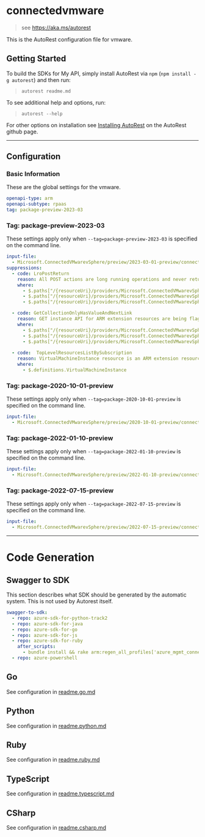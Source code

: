 # connectedvmware

> see https://aka.ms/autorest

This is the AutoRest configuration file for vmware.

## Getting Started

To build the SDKs for My API, simply install AutoRest via `npm` (`npm install -g autorest`) and then run:

> `autorest readme.md`

To see additional help and options, run:

> `autorest --help`

For other options on installation see [Installing AutoRest](https://aka.ms/autorest/install) on the AutoRest github page.

---

## Configuration

### Basic Information

These are the global settings for the vmware.

``` yaml
openapi-type: arm
openapi-subtype: rpaas
tag: package-preview-2023-03
```


### Tag: package-preview-2023-03

These settings apply only when `--tag=package-preview-2023-03` is specified on the command line.

```yaml $(tag) == 'package-preview-2023-03'
input-file:
  - Microsoft.ConnectedVMwarevSphere/preview/2023-03-01-preview/connectedvmware.json
suppressions:    
  - code: LroPostReturn
    reason: All POST actions are long running operations and never return 200 in the response.
    where:
      - $.paths["/{resourceUri}/providers/Microsoft.ConnectedVMwarevSphere/virtualMachineInstances/default/stop"].post
      - $.paths["/{resourceUri}/providers/Microsoft.ConnectedVMwarevSphere/virtualMachineInstances/default/start"].post
      - $.paths["/{resourceUri}/providers/Microsoft.ConnectedVMwarevSphere/virtualMachineInstances/default/restart"].post

  - code: GetCollectionOnlyHasValueAndNextLink
    reason: GET instance API for ARM extension resources are being flagged as Get Collection APIs.
    where:
      - $.paths["/{resourceUri}/providers/Microsoft.ConnectedVMwarevSphere/virtualMachineInstances/default"].get.responses["200].schema.properties
      - $.paths["/{resourceUri}/providers/Microsoft.ConnectedVMwarevSphere/virtualMachineInstances/default/hybridIdentityMetadata/default"].get.responses["200].schema.properties
      - $.paths["/{resourceUri}/providers/Microsoft.ConnectedVMwarevSphere/virtualMachineInstances/default/guestAgents/default"].get.responses["200].schema.properties
    
  - code:  TopLevelResourcesListBySubscription
    reason: VirtualMachineInstance resource is an ARM extension resource and does not support List by subscription API.  
    where:
      - $.definitions.VirtualMachineInstance
```

### Tag: package-2020-10-01-preview

These settings apply only when `--tag=package-2020-10-01-preview` is specified on the command line.

``` yaml $(tag) == 'package-2020-10-01-preview'
input-file:
  - Microsoft.ConnectedVMwarevSphere/preview/2020-10-01-preview/connectedvmware.json
```

### Tag: package-2022-01-10-preview

These settings apply only when `--tag=package-2022-01-10-preview` is specified on the command line.

``` yaml $(tag) == 'package-2022-01-10-preview'
input-file:
  - Microsoft.ConnectedVMwarevSphere/preview/2022-01-10-preview/connectedvmware.json
```

### Tag: package-2022-07-15-preview

These settings apply only when `--tag=package-2022-07-15-preview` is specified on the command line.

``` yaml $(tag) == 'package-2022-07-15-preview'
input-file:
  - Microsoft.ConnectedVMwarevSphere/preview/2022-07-15-preview/connectedvmware.json
```

---

# Code Generation

## Swagger to SDK

This section describes what SDK should be generated by the automatic system.
This is not used by Autorest itself.

``` yaml $(swagger-to-sdk)
swagger-to-sdk:
  - repo: azure-sdk-for-python-track2
  - repo: azure-sdk-for-java
  - repo: azure-sdk-for-go
  - repo: azure-sdk-for-js
  - repo: azure-sdk-for-ruby
    after_scripts:
      - bundle install && rake arm:regen_all_profiles['azure_mgmt_connectedvmware']
  - repo: azure-powershell
```

## Go

See configuration in [readme.go.md](./readme.go.md)

## Python

See configuration in [readme.python.md](./readme.python.md)

## Ruby

See configuration in [readme.ruby.md](./readme.ruby.md)

## TypeScript

See configuration in [readme.typescript.md](./readme.typescript.md)

## CSharp

See configuration in [readme.csharp.md](./readme.csharp.md)
